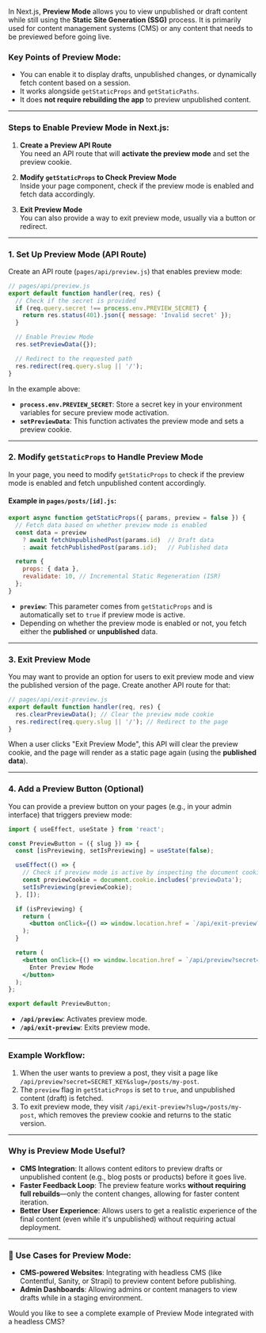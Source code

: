 In Next.js, **Preview Mode** allows you to view unpublished or draft content while still using the **Static Site Generation (SSG)** process. It is primarily used for content management systems (CMS) or any content that needs to be previewed before going live.

### **Key Points of Preview Mode**:
- You can enable it to display drafts, unpublished changes, or dynamically fetch content based on a session.
- It works alongside `getStaticProps` and `getStaticPaths`.
- It does **not require rebuilding the app** to preview unpublished content.
  
---

### **Steps to Enable Preview Mode in Next.js**:

1. **Create a Preview API Route**  
   You need an API route that will **activate the preview mode** and set the preview cookie.

2. **Modify `getStaticProps` to Check Preview Mode**  
   Inside your page component, check if the preview mode is enabled and fetch data accordingly.

3. **Exit Preview Mode**  
   You can also provide a way to exit preview mode, usually via a button or redirect.

---

### 1. **Set Up Preview Mode (API Route)**

Create an API route (`pages/api/preview.js`) that enables preview mode:

```js
// pages/api/preview.js
export default function handler(req, res) {
  // Check if the secret is provided
  if (req.query.secret !== process.env.PREVIEW_SECRET) {
    return res.status(401).json({ message: 'Invalid secret' });
  }

  // Enable Preview Mode
  res.setPreviewData({});

  // Redirect to the requested path
  res.redirect(req.query.slug || '/');
}
```

In the example above:
- **`process.env.PREVIEW_SECRET`**: Store a secret key in your environment variables for secure preview mode activation.
- **`setPreviewData`**: This function activates the preview mode and sets a preview cookie.

---

### 2. **Modify `getStaticProps` to Handle Preview Mode**

In your page, you need to modify `getStaticProps` to check if the preview mode is enabled and fetch unpublished content accordingly.

#### Example in `pages/posts/[id].js`:
```js
export async function getStaticProps({ params, preview = false }) {
  // Fetch data based on whether preview mode is enabled
  const data = preview 
    ? await fetchUnpublishedPost(params.id)  // Draft data
    : await fetchPublishedPost(params.id);   // Published data

  return {
    props: { data },
    revalidate: 10, // Incremental Static Regeneration (ISR)
  };
}
```

- **`preview`**: This parameter comes from `getStaticProps` and is automatically set to `true` if preview mode is active.
- Depending on whether the preview mode is enabled or not, you fetch either the **published** or **unpublished** data.

---

### 3. **Exit Preview Mode**

You may want to provide an option for users to exit preview mode and view the published version of the page. Create another API route for that:

```js
// pages/api/exit-preview.js
export default function handler(req, res) {
  res.clearPreviewData(); // Clear the preview mode cookie
  res.redirect(req.query.slug || '/'); // Redirect to the page
}
```

When a user clicks "Exit Preview Mode", this API will clear the preview cookie, and the page will render as a static page again (using the **published data**).

---

### 4. **Add a Preview Button (Optional)**

You can provide a preview button on your pages (e.g., in your admin interface) that triggers preview mode:

```jsx
import { useEffect, useState } from 'react';

const PreviewButton = ({ slug }) => {
  const [isPreviewing, setIsPreviewing] = useState(false);

  useEffect(() => {
    // Check if preview mode is active by inspecting the document cookie
    const previewCookie = document.cookie.includes('previewData');
    setIsPreviewing(previewCookie);
  }, []);

  if (isPreviewing) {
    return (
      <button onClick={() => window.location.href = `/api/exit-preview?slug=${slug}`}>Exit Preview Mode</button>
    );
  }

  return (
    <button onClick={() => window.location.href = `/api/preview?secret=${process.env.PREVIEW_SECRET}&slug=${slug}`}>
      Enter Preview Mode
    </button>
  );
};

export default PreviewButton;
```

- **`/api/preview`**: Activates preview mode.
- **`/api/exit-preview`**: Exits preview mode.

---

### **Example Workflow**:
1. When the user wants to preview a post, they visit a page like `/api/preview?secret=SECRET_KEY&slug=/posts/my-post`.
2. The `preview` flag in `getStaticProps` is set to `true`, and unpublished content (draft) is fetched.
3. To exit preview mode, they visit `/api/exit-preview?slug=/posts/my-post`, which removes the preview cookie and returns to the static version.

---

### **Why is Preview Mode Useful?**

- **CMS Integration**: It allows content editors to preview drafts or unpublished content (e.g., blog posts or products) before it goes live.
- **Faster Feedback Loop**: The preview feature works **without requiring full rebuilds**—only the content changes, allowing for faster content iteration.
- **Better User Experience**: Allows users to get a realistic experience of the final content (even while it's unpublished) without requiring actual deployment.

---

### 🚀 **Use Cases for Preview Mode**:
- **CMS-powered Websites**: Integrating with headless CMS (like Contentful, Sanity, or Strapi) to preview content before publishing.
- **Admin Dashboards**: Allowing admins or content managers to view drafts while in a staging environment.

Would you like to see a complete example of Preview Mode integrated with a headless CMS?

